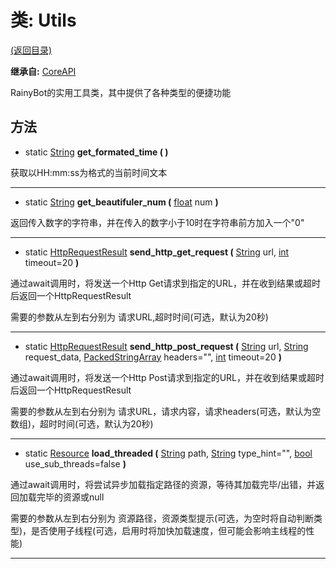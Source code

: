 # 类: Utils

[(返回目录)](./)

**继承自:** [CoreAPI](CoreAPI.md)

RainyBot的实用工具类，其中提供了各种类型的便捷功能

## 方法

* static [String](https://docs.godotengine.org/en/latest/classes/class\_string.html) **get\_formated\_time ( )**

获取以HH:mm:ss为格式的当前时间文本

***

* static [String](https://docs.godotengine.org/en/latest/classes/class\_string.html) **get\_beautifuler\_num (** [float](https://docs.godotengine.org/en/latest/classes/class\_float.html) num **)**

返回传入数字的字符串，并在传入的数字小于10时在字符串前方加入一个"0"

***

* static [HttpRequestResult](HttpRequestResult.md) **send\_http\_get\_request (** [String](https://docs.godotengine.org/en/latest/classes/class\_string.html) url, [int](https://docs.godotengine.org/en/latest/classes/class\_int.html) timeout=20 **)**

通过await调用时，将发送一个Http Get请求到指定的URL，并在收到结果或超时后返回一个HttpRequestResult

需要的参数从左到右分别为 请求URL,超时时间(可选，默认为20秒)

***

* static [HttpRequestResult](HttpRequestResult.md) **send\_http\_post\_request (** [String](https://docs.godotengine.org/en/latest/classes/class\_string.html) url, [String](https://docs.godotengine.org/en/latest/classes/class\_string.html) request\_data, [PackedStringArray](https://docs.godotengine.org/en/latest/classes/class\_packedstringarray.html) headers="", [int](https://docs.godotengine.org/en/latest/classes/class\_int.html) timeout=20 **)**

通过await调用时，将发送一个Http Post请求到指定的URL，并在收到结果或超时后返回一个HttpRequestResult

需要的参数从左到右分别为 请求URL，请求内容，请求headers(可选，默认为空数组)，超时时间(可选，默认为20秒)

***

* static [Resource](https://docs.godotengine.org/en/latest/classes/class\_resource.html) **load\_threaded (** [String](https://docs.godotengine.org/en/latest/classes/class\_string.html) path, [String](https://docs.godotengine.org/en/latest/classes/class\_string.html) type\_hint="", [bool](https://docs.godotengine.org/en/latest/classes/class\_bool.html) use\_sub\_threads=false **)**

通过await调用时，将尝试异步加载指定路径的资源，等待其加载完毕/出错，并返回加载完毕的资源或null

需要的参数从左到右分别为 资源路径，资源类型提示(可选，为空时将自动判断类型)，是否使用子线程(可选，启用时将加快加载速度，但可能会影响主线程的性能)

***
